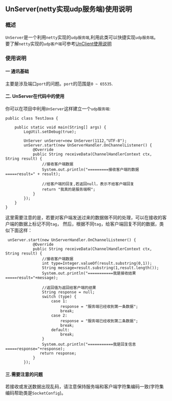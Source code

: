 ## UnServer(netty实现udp服务端)使用说明

### 概述
`UnServer`是一个利用`netty`实现的`udp服务端`,利用此类可以快捷实现`udp服务端`。  
要了解`netty`实现的`udp客户端`可参考[UnClient使用说明](https://github.com/ShaoqiangPei/SocketPro/blob/master/read/UnClient%E4%BD%BF%E7%94%A8%E8%AF%B4%E6%98%8E.md)

### 使用说明
#### 一 通讯基础
主要是涉及端口`port`的问题。`port`的范围是`0 ~ 65535`.

#### 二. UnServer在代码中的使用
你可以在项目中利用`UnServer`这样建立一个`udp服务端`:
```
public class TestJava {

    public static void main(String[] args) {
        LogUtil.setDebug(true);

        UnServer unServer=new UnServer(1112,"UTF-8");
        unServer.start(new UnServerHandler.OnChannelListener() {
            @Override
            public String receiveData(ChannelHandlerContext ctx, String result) {
                //接收客户端数据
                System.out.println("=========接收客户端的数据=====result=" + result);

                //给客户端的回复,若返回null，表示不给客户端回复
                return "我真的是服务端啊";
            }
        });
    }
}
```
这里需要注意的是，若要对客户端发送过来的数据做不同的处理，可以在接收的客户端的数据上标记不同`tag`，
然后，根据不同`tag`，给客户端回复不同的数据，类似下面这样：
```
 unServer.start(new UnServerHandler.OnChannelListener() {
            @Override
            public String receiveData(ChannelHandlerContext ctx, String result) {
                //接收客户端数据
                int type=Integer.valueOf(result.substring(0,1));
                String message=result.substring(1,result.length());
                System.out.println("===========我是接收结果=====result="+message);

                //返回值为返回给客户端的结果
                String response = null;
                switch (type) {
                    case 1:
                        response = "服务端已经收到第一条数据";
                        break;
                    case 2:
                        response = "服务端已经收到第二条数据";
                        break;
                    default:
                        break;
                }
                System.out.println("===========我是回复信息=====response="+response);
               return response;
            }
        });
```
#### 三.需要注意的问题
若接收或发送数据出现乱码，请注意保持服务端和客户端字符集编码一致(字符集编码帮助类是`SocketConfig`)。


